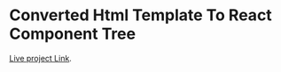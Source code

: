 # Converted Html Template To React Component Tree

[Live project Link](https://xenodochial-carson-843c67.netlify.app/).
